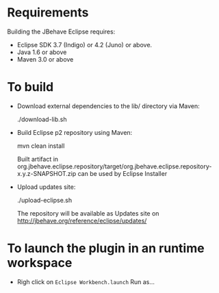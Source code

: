 # Requirements

Building the JBehave Eclipse requires:

* Eclipse SDK 3.7 (Indigo) or 4.2 (Juno) or above.
* Java 1.6 or above
* Maven 3.0 or above 

# To build

* Download external dependencies to the lib/ directory via Maven:
 
  ./download-lib.sh
  
* Build Eclipse p2 repository using Maven:

  mvn clean install 
  
  Built artifact in org.jbehave.eclipse.repository/target/org.jbehave.eclipse.repository-x.y.z-SNAPSHOT.zip can be used by Eclipse Installer 

* Upload updates site:

  ./upload-eclipse.sh
     
   The repository will be available as Updates site on http://jbehave.org/reference/eclipse/updates/  
     
# To launch the plugin in an runtime workspace

* Righ click on `Eclipse Workbench.launch` Run as...
